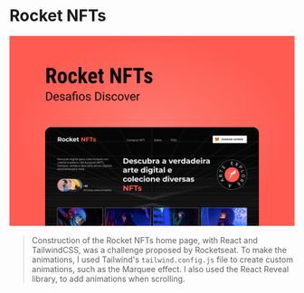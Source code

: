 # Rocket NFTs

![cover](cover.png)

> Construction of the Rocket NFTs home page, with React and TailwindCSS, was a challenge proposed by Rocketseat.
> To make the animations, I used Tailwind's `tailwind.config.js` file to create custom animations, such as the Marquee effect.
> I also used the React Reveal library, to add animations when scrolling.
